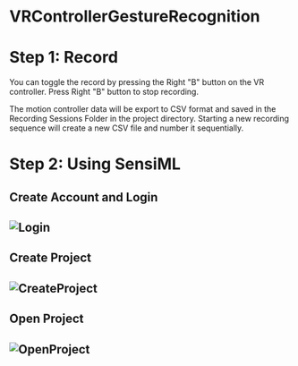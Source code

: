 # VRControllerGestureRecognition

<h1>Step 1: Record</h1>

You can toggle the record by pressing the Right "B" button on the VR controller. 
Press Right "B" button to stop recording. 

The motion controller data will be export to CSV format and saved in the Recording Sessions Folder in the project directory. Starting a new recording sequence will create a new CSV file and number it sequentially.

<h1>Step 2: Using SensiML</h1>

<h2>Create Account and Login<h2>

![Login](https://user-images.githubusercontent.com/57009810/233537680-2aed1840-1da4-46a8-ab29-c0afccc3dec4.png)

<h2>Create Project<h2>
  
![CreateProject](https://user-images.githubusercontent.com/57009810/233537700-65e06616-0207-49c7-9204-3616dfa8dfce.png)

<h2>Open Project<h2>
  
![OpenProject](https://user-images.githubusercontent.com/57009810/233537691-8087e8f6-f7a5-462f-bd57-76f14aefa882.png)
